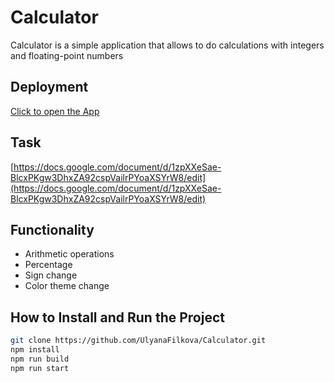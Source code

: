 # Calculator

Calculator is a simple application that allows to do calculations with integers and floating-point numbers

## Deployment
[Click to open the App](https://ulyanafilkova.github.io/Calculator/)

## Task
[https://docs.google.com/document/d/1zpXXeSae-BlcxPKgw3DhxZA92cspVailrPYoaXSYrW8/edit](https://docs.google.com/document/d/1zpXXeSae-BlcxPKgw3DhxZA92cspVailrPYoaXSYrW8/edit)

## Functionality
- Arithmetic operations
- Percentage
- Sign change
- Color theme change

## How to Install and Run the Project

```bash
git clone https://github.com/UlyanaFilkova/Calculator.git
npm install
npm run build
npm run start
```
